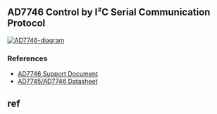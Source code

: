 ## AD7746 Control by I²C Serial Communication Protocol

<a href="https://ibb.co/rvvXb4B"><img src="https://i.ibb.co/g66cvz0/AD7746-diagram.png" alt="AD7746-diagram" border="0"></a>

### References
- [AD7746 Support Document](https://www.dropbox.com/s/0fx0g5lrc8xli53/Support_document.pdf?dl=0)
- [AD7745/AD7746 Datasheet](https://www.analog.com/media/en/technical-documentation/data-sheets/AD7745_7746.pdf)

## ref
<!-- <a href="https://github.com/MattDevangelio/AD7746-I2C_control/index.html" target="_blank">PD.</a> >

<embed src="https://MattDevangelio.github.io/support_document.pdf" type="application/pdf" />
